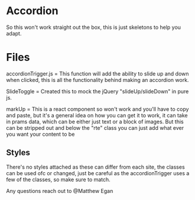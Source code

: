 # Accordion

So this won't work straight out the box, this is just skeletons to help you adapt.


# Files

accordionTrigger.js = This function will add the ability to slide up and down when clicked, this is all the functionality behind making an accordion work.

SlideToggle =  Created this to mock the jQuery "slideUp/slideDown" in pure js.

markUp = This is a react component so won't work and you'll have to copy and paste, but it's a general idea on how you can get it to work, it can take in prams data, which can be either just text or a block of images. But this can be stripped out and below the "rte" class you can just add what ever you want your content to be

## Styles

There's no styles attached as these can differ from each site, the classes can be used ofc or changed, just be careful as the accordionTrigger uses a few of the classes, so make sure to match.

Any questions reach out to @Matthew Egan
